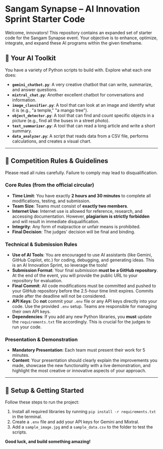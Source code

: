 # Sangam Synapse – AI Innovation Sprint Starter Code 

Welcome, innovators! This repository contains an expanded set of starter code for the Sangam Synapse event. Your objective is to enhance, optimize, integrate, and expand these AI programs within the given timeframe.

## 🧰 Your AI Toolkit

You have a variety of Python scripts to build with. Explore what each one does:

* **`gemini_chatbot.py`**: A very creative chatbot that can write, summarize, and answer questions.
* **`mixtral_chat.py`**: Another excellent chatbot for conversations and information.
* **`image_classifier.py`**: A tool that can look at an image and identify what it is (e.g., "a temple," "a mango tree").
* **`object_detector.py`**: A tool that can find and count specific objects in a picture (e.g., find all the buses in a street photo).
* **`text_summarizer.py`**: A tool that can read a long article and write a short summary.
* **`data_analyzer.py`**: A script that reads data from a CSV file, performs calculations, and creates a visual chart.
---

## 📜 Competition Rules & Guidelines

Please read all rules carefully. Failure to comply may lead to disqualification.

### **Core Rules (from the official circular)**
* **Time Limit**: You have exactly **2 hours and 30 minutes** to complete all modifications, testing, and submission.
* **Team Size**: Teams must consist of **exactly two members**.
* **Internet Use**: Internet use is allowed for reference, research, and accessing documentation. However, **plagiarism is strictly forbidden** and will result in immediate disqualification.
* **Integrity**: Any form of malpractice or unfair means is prohibited.
* **Final Decision**: The judges' decision will be final and binding.

### **Technical & Submission Rules**
* **Use of AI Tools**: You are encouraged to use AI assistants (like Gemini, GitHub Copilot, etc.) for coding, debugging, and generating ideas. This is an AI Innovation Sprint, so leverage the tools!
* **Submission Format**: Your final submission **must be a GitHub repository**. At the end of the event, you will provide the public URL to your repository for evaluation.
* **Final Commit**: All code modifications must be committed and pushed to your GitHub repository before the 2.5-hour time limit expires. Commits made after the deadline will not be considered.
* **API Keys**: Do **not** commit your `.env` file or any API keys directly into your code. Use the provided `.env` setup. Teams are responsible for managing their own API keys.
* **Dependencies**: If you add any new Python libraries, you **must** update the `requirements.txt` file accordingly. This is crucial for the judges to run your code.

### **Presentation & Demonstration**
* **Mandatory Presentation**: Each team must present their work for 5 minutes.
* **Content**: Your presentation should clearly explain the improvements you made, showcase the new functionality with a live demonstration, and highlight the most creative or innovative aspects of your approach.

---
 
## 🚀 Setup & Getting Started
 
Follow these steps to run the project:
1.  Install all required libraries by running `pip install -r requirements.txt` in the terminal.
2.  Create a `.env` file and add your API keys for Gemini and Mixtral.
3.  Add a `sample_image.jpg` and a `sample_data.csv` to the folder to test the scripts.

**Good luck, and build something amazing!**